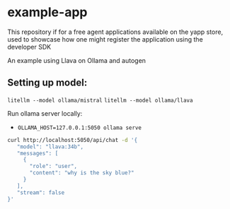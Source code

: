 # example-app
This repository if for a free agent applications available on the yapp store, used to showcase how one might register the application using the developer SDK 

An example using Llava on Ollama and autogen

## Setting up model:

`litellm --model ollama/mistral`
`litellm --model ollama/llava`

Run ollama server locally:
- `OLLAMA_HOST=127.0.0.1:5050 ollama serve`

```bash
curl http://localhost:5050/api/chat -d '{
   "model": "llava:34b",
   "messages": [
     {
       "role": "user",
       "content": "why is the sky blue?"
     }
   ],
   "stream": false
}'
```
